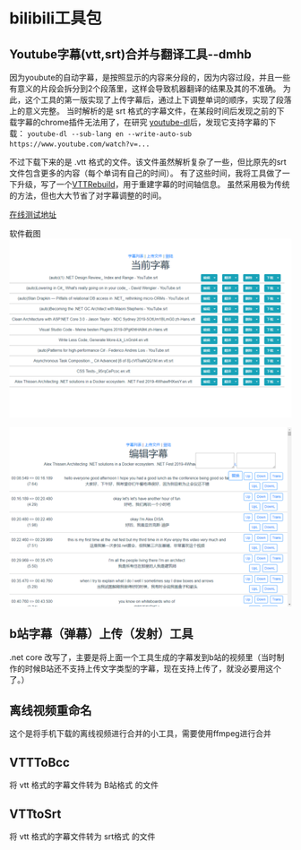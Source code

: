 # bilibili工具包

## Youtube字幕(vtt,srt)合并与翻译工具--dmhb

因为youbute的自动字幕，是按照显示的内容来分段的，因为内容过段，并且一些有意义的片段会拆分到2个段落里，这样会导致机器翻译的结果及其的不准确。
为此，这个工具的第一版实现了上传字幕后，通过上下调整单词的顺序，实现了段落上的意义完整。
当时解析的是 srt 格式的字幕文件，在某段时间后发现之前的下载字幕的chrome插件无法用了，在研究 [youtube-dl](https://github.com/ytdl-org/youtube-dl)后，发现它支持字幕的下载：
` youtube-dl --sub-lang en --write-auto-sub  https://www.youtube.com/watch?v=... `

不过下载下来的是 .vtt 格式的文件。该文件虽然解析复杂了一些，但比原先的srt文件包含更多的内容（每个单词有自己的时间）。
有了这些时间，我将工具做了一下升级，写了一个[VTTRebuild](https://github.com/dogvane/bilibiliTools/tree/master/VVTRebuild)，用于重建字幕的时间轴信息。
虽然采用极为传统的方法，但也大大节省了对字幕调整的时间。

[在线测试地址](http://bilibilitools.csharptools.cn/dmhb)

软件截图
![](dmhb/wwwroot/images/img_list.png)

![](dmhb/wwwroot/images/img_edit.png)

## b站字幕（弹幕）上传（发射）工具
.net core 改写了，主要是将上面一个工具生成的字幕发到b站的视频里（当时制作的时候B站还不支持上传文字类型的字幕，现在支持上传了，就没必要用这个了。）

## 离线视频重命名
这个是将手机下载的离线视频进行合并的小工具，需要使用ffmpeg进行合并

## VTTToBcc
将 vtt 格式的字幕文件转为 B站格式 的文件

## VTTtoSrt
将 vtt 格式的字幕文件转为 srt格式 的文件